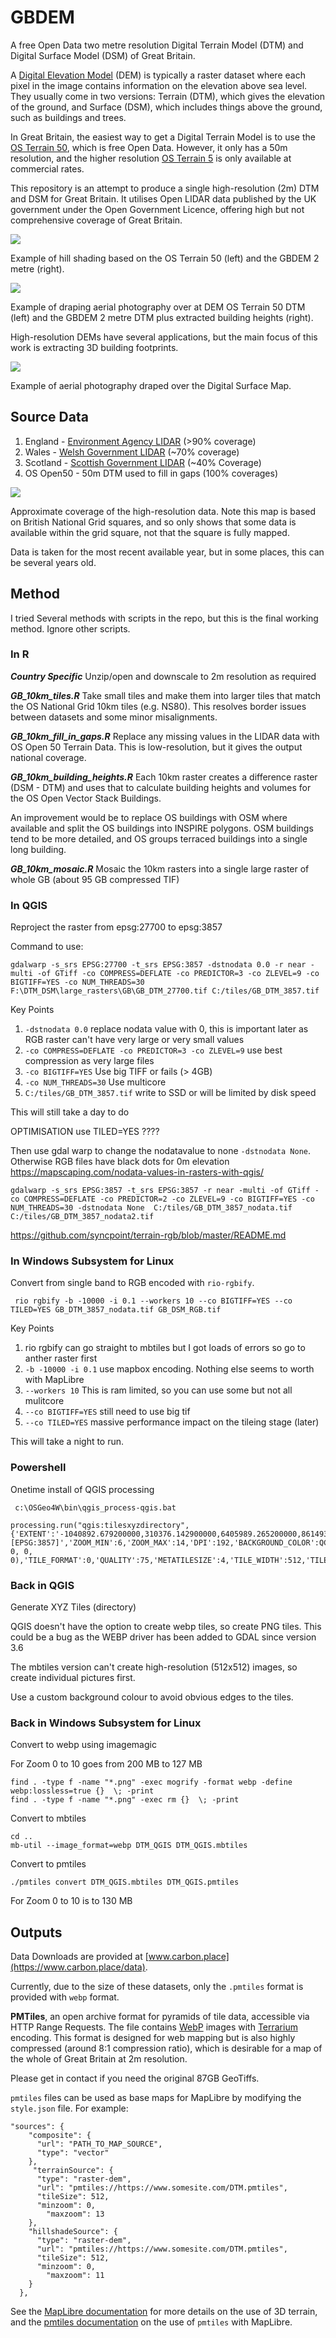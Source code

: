 # GBDEM
A free Open Data two metre resolution Digital Terrain Model (DTM) and Digital Surface Model (DSM) of Great Britain.

A [Digital Elevation Model](https://en.wikipedia.org/wiki/Digital_elevation_model) (DEM) is typically a raster dataset where each pixel in the image contains information on the elevation above sea level. They usually come in two versions: Terrain (DTM), which gives the elevation of the ground, and Surface (DSM), which includes things above the ground, such as buildings and trees.

In Great Britain, the easiest way to get a Digital Terrain Model is to use the [OS Terrain 50](https://www.ordnancesurvey.co.uk/products/os-terrain-50), which is free Open Data. However, it only has a 50m resolution, and the higher resolution [OS Terrain 5](https://www.ordnancesurvey.co.uk/products/os-terrain-5) is only available at commercial rates.

This repository is an attempt to produce a single high-resolution (2m) DTM and DSM for Great Britain. It utilises Open LIDAR data published by the UK government under the Open Government Licence, offering high but not comprehensive coverage of Great Britain.

<img src='images/dtm50vs2m.png'/>

Example of hill shading based on the OS Terrain 50 (left) and the GBDEM 2 metre (right). 

<img src='images/dovercliffs.png'/>

Example of draping aerial photography over at DEM OS Terrain 50 DTM (left) and the GBDEM 2 metre DTM plus extracted building heights (right). 

High-resolution DEMs have several applications, but the main focus of this work is extracting 3D building footprints.

<img src='images/dsm.jpg'/>

Example of aerial photography draped over the Digital Surface Map. 

## Source Data

1. England - [Environment Agency LIDAR](https://www.data.gov.uk/dataset/f0db0249-f17b-4036-9e65-309148c97ce4/national-lidar-programme) (>90% coverage)
1. Wales - [Welsh Government LIDAR](https://datamap.gov.wales/maps/lidar-viewer/) (~70% coverage)
1. Scotland - [Scottish Government LIDAR](https://remotesensingdata.gov.scot/data#/list) (~40% Coverage)
1. OS Open50 - 50m DTM used to fill in gaps (100% coverages)

<img src='images/coverage.png'/>

Approximate coverage of the high-resolution data. Note this map is based on British National Grid squares, and so only shows that some data is available within the grid square, not that the square is fully mapped.

Data is taken for the most recent available year, but in some places, this can be several years old. 

## Method

I tried Several methods with scripts in the repo, but this is the final working method. Ignore other scripts.

### In R

***Country Specific***
Unzip/open and downscale to 2m resolution as required

***GB_10km_tiles.R***
Take small tiles and make them into larger tiles that match the OS National Grid 10km tiles (e.g. NS80). This resolves border issues between datasets and some minor misalignments.


***GB_10km_fill_in_gaps.R***
Replace any missing values in the LIDAR data with OS Open 50 Terrain Data. This is low-resolution, but it gives the output national coverage.

***GB_10km_building_heights.R***
Each 10km raster creates a difference raster (DSM - DTM) and uses that to calculate building heights and volumes for the OS Open Vector Stack Buildings. 

An improvement would be to replace OS buildings with OSM where available and split the OS buildings into INSPIRE polygons. OSM buildings tend to be more detailed, and OS groups terraced buildings into a single long building.

***GB_10km_mosaic.R***
Mosaic the 10km rasters into a single large raster of whole GB (about 95 GB compressed TIF)

### In QGIS

Reproject the raster from epsg:27700 to epsg:3857

Command to use:

```gdalwarp -s_srs EPSG:27700 -t_srs EPSG:3857 -dstnodata 0.0 -r near -multi -of GTiff -co COMPRESS=DEFLATE -co PREDICTOR=3 -co ZLEVEL=9 -co BIGTIFF=YES -co NUM_THREADS=30 F:\DTM_DSM\large_rasters\GB\GB_DTM_27700.tif C:/tiles/GB_DTM_3857.tif```

Key Points

1. `-dstnodata 0.0` replace nodata value with 0, this is important later as RGB raster can't have very large or very small values
1. `-co COMPRESS=DEFLATE -co PREDICTOR=3 -co ZLEVEL=9`  use best compression as very large files 
1. `-co BIGTIFF=YES` Use big TIFF or fails (> 4GB)
1. `-co NUM_THREADS=30` Use multicore
1. `C:/tiles/GB_DTM_3857.tif` write to SSD or will be limited by disk speed

This will still take a day to do

OPTIMISATION use TILED=YES ????

Then use gdal warp to change the nodatavalue to none `-dstnodata None`. Otherwise RGB files have black dots for 0m elevation
https://mapscaping.com/nodata-values-in-rasters-with-qgis/ 

```
gdalwarp -s_srs EPSG:3857 -t_srs EPSG:3857 -r near -multi -of GTiff -co COMPRESS=DEFLATE -co PREDICTOR=2 -co ZLEVEL=9 -co BIGTIFF=YES -co NUM_THREADS=30 -dstnodata None  C:/tiles/GB_DTM_3857_nodata.tif C:/tiles/GB_DTM_3857_nodata2.tif
```

https://github.com/syncpoint/terrain-rgb/blob/master/README.md 



### In Windows Subsystem for Linux

Convert from single band to RGB encoded with `rio-rgbify`.

``` rio rgbify -b -10000 -i 0.1 --workers 10 --co BIGTIFF=YES --co TILED=YES GB_DTM_3857_nodata.tif GB_DSM_RGB.tif```

Key Points

1. rio rgbify can go straight to mbtiles but I got loads of errors so go to anther raster first
1. `-b -10000 -i 0.1` use mapbox encoding. Nothing else seems to worth with MapLibre
1. `--workers 10` This is ram limited, so you can use some but not all mulitcore
1. `--co BIGTIFF=YES` still need to use big tif
1. `--co TILED=YES` massive performance impact on the tileing stage (later)

This will take a night to run.

### Powershell

Onetime install of QGIS processing
```
 c:\OSGeo4W\bin\qgis_process-qgis.bat

```
```
processing.run("qgis:tilesxyzdirectory", {'EXTENT':'-1040892.679200000,310376.142900000,6405989.265200000,8614934.383400001 [EPSG:3857]','ZOOM_MIN':6,'ZOOM_MAX':14,'DPI':192,'BACKGROUND_COLOR':QColor(0, 0, 0, 0),'TILE_FORMAT':0,'QUALITY':75,'METATILESIZE':4,'TILE_WIDTH':512,'TILE_HEIGHT':512,'TMS_CONVENTION':False,'OUTPUT_DIRECTORY':'C:\\tiles\\DTM_QGIS','OUTPUT_HTML':'C:/tiles/DTM_QGIS/leaflet.html'})
```

### Back in QGIS

Generate XYZ Tiles (directory)

QGIS doesn't have the option to create webp tiles, so create PNG tiles. This could be a bug as the WEBP driver has been added to GDAL since version 3.6

The mbtiles version can't create high-resolution (512x512) images, so create individual pictures first.

Use a custom background colour to avoid obvious edges to the tiles.


### Back in Windows Subsystem for Linux

Convert to webp using imagemagic

For Zoom 0 to 10 goes from 200 MB to 127 MB

```
find . -type f -name "*.png" -exec mogrify -format webp -define webp:lossless=true {}  \; -print
find . -type f -name "*.png" -exec rm {}  \; -print
```

Convert to mbtiles

```
cd ..
mb-util --image_format=webp DTM_QGIS DTM_QGIS.mbtiles
```

Convert to pmtiles

```
./pmtiles convert DTM_QGIS.mbtiles DTM_QGIS.pmtiles
```
For Zoom 0 to 10 is to 130 MB


## Outputs

Data Downloads are provided at [www.carbon.place](https://www.carbon.place/data).

Currently, due to the size of these datasets, only the `.pmtiles` format is provided with `webp` format.

**PMTiles**, an open archive format for pyramids of tile data, accessible via HTTP Range Requests. The file contains [WebP](https://en.wikipedia.org/wiki/WebP) images with [Terrarium](https://github.com/tilezen/joerd/blob/master/docs/formats.md) encoding. This format is designed for web mapping but is also highly compressed (around 8:1 compression ratio), which is desirable for a map of the whole of Great Britain at 2m resolution. 

Please get in contact if you need the original 87GB GeoTiffs.

`pmtiles` files can be used as base maps for MapLibre by modifying the `style.json` file. For example:

```
"sources": {
    "composite": {
      "url": "PATH_TO_MAP_SOURCE",
      "type": "vector"
    },
     "terrainSource": {
      "type": "raster-dem",
      "url": "pmtiles://https://www.somesite.com/DTM.pmtiles",
      "tileSize": 512,
      "minzoom": 0,
    	"maxzoom": 13
    },
    "hillshadeSource": {
      "type": "raster-dem",
      "url": "pmtiles://https://www.somesite.com/DTM.pmtiles",
      "tileSize": 512,
      "minzoom": 0,
    	"maxzoom": 11
    }
  },

```

See the [MapLibre documentation](https://maplibre.org/maplibre-gl-js/docs/examples/3d-terrain/) for more details on the use of 3D terrain, and the [pmtiles documentation](https://docs.protomaps.com/pmtiles/maplibre) on the use of `pmtiles` with MapLibre.
